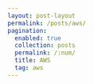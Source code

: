 ```yaml
---
layout: post-layout
permalink: /posts/aws/
pagination:
  enabled: true
  collection: posts
  permalink: /:num/
  title: AWS
  tag: aws
---
```

